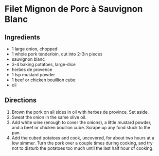 # Filet Mignon de Porc à Sauvignon Blanc

## Ingredients
* 1 large onion, chopped
* 1 whole pork tenderloin, cut into 2-3in pieces
* sauvignon blanc
* 3-4 baking potatoes, large-dice
* herbes de provence
* 1 tsp mustard powder
* 1 beef or chicken bouillion cube
* oil

## Directions
1. Brown the pork on all sides in oil with herbes de province. Set aside. 
2. Sweat the onion in the same olive oil.
3. Add white wine (enough to cover the onions), a little mustard powder, and a beef or chicken bouillon cube. Scrape up any fond stuck to the pan.
4. Add the cubed potatoes and cook, uncovered, for about two hours at a low simmer. Turn the pork over a couple times during cooking, and try not to disturb the potatoes too much until the last half hour of cooking.
